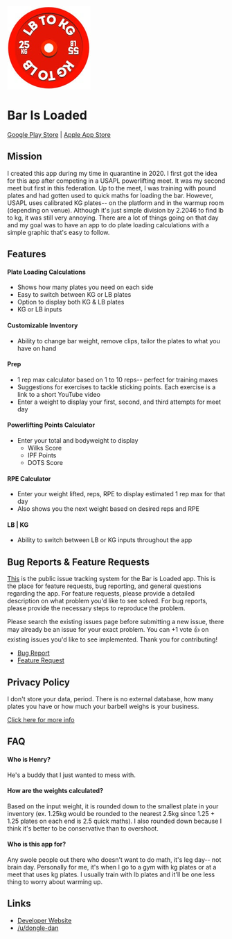 ![icon3.png](icon3.png)
# Bar Is Loaded
[Google Play Store](https://play.google.com/store/apps/details?id=com.dongledan.barisloaded)  |   [Apple App Store](https://apps.apple.com/us/app/bar-is-loaded-gym-calculator/id1509374210?ls=1)

## Mission
I created this app during my time in quarantine in 2020. I first got the idea for this app after competing in a USAPL powerlifting meet. It was my second meet but first in this federation. Up to the meet, I was training with pound plates and had gotten used to quick maths for loading the bar. However, USAPL uses calibrated KG plates-- on the platform and in the warmup room (depending on venue). Although it's just simple division by 2.2046 to find lb to kg, it was still very annoying. There are a lot of things going on that day and my goal was to have an app to do plate loading calculations with a simple graphic that's easy to follow.

## Features
#### Plate Loading Calculations
* Shows how many plates you need on each side
* Easy to switch between KG or LB plates
* Option to display both KG & LB plates
* KG or LB inputs

#### Customizable Inventory
* Ability to change bar weight, remove clips, tailor the plates to what you have on hand

#### Prep
* 1 rep max calculator based on 1 to 10 reps-- perfect for training maxes
* Suggestions for exercises to tackle sticking points. Each exercise is a link to a short YouTube video
* Enter a weight to display your first, second, and third attempts for meet day

#### Powerlifting Points Calculator
* Enter your total and bodyweight to display
  - Wilks Score
  - IPF Points
  - DOTS Score

#### RPE Calculator
* Enter your weight lifted, reps, RPE to display estimated 1 rep max for that day
* Also shows you the next weight based on desired reps and RPE

#### LB | KG
* Ability to switch between LB or KG inputs throughout the app

## Bug Reports & Feature Requests
[This](https://github.com/dongledan/bar-is-loaded-issue-request/issues) is the public issue tracking system for the Bar is Loaded app. This is the place for feature requests, bug reporting, and general questions regarding the app. For feature requests, please provide a detailed description on what problem you'd like to see solved. For bug reports, please provide the necessary steps to reproduce the problem.

Please search the existing issues page before submitting a new issue, there may already be an issue for your exact problem. You can +1 vote 👍 on existing issues you'd like to see implemented. Thank you for contributing!

* [Bug Report](https://github.com/dongledan/bar-is-loaded/blob/master/.github/ISSUE_TEMPLATE/bug_report.md)
* [Feature Request](https://github.com/dongledan/bar-is-loaded/blob/master/.github/ISSUE_TEMPLATE/feature_request.md)

## Privacy Policy
I don't store your data, period. There is no external database, how many plates you have or how much your barbell weighs is your business.

[Click here for more info](https://github.com/dongledan/bar-is-loaded/blob/master/privacy_policy.md)

## FAQ
#### Who is Henry?
He's a buddy that I just wanted to mess with.

#### How are the weights calculated?
Based on the input weight, it is rounded down to the smallest plate in your inventory (ex. 1.25kg would be rounded to the nearest 2.5kg since 1.25 + 1.25 plates on each end is 2.5 quick maths). I also rounded down because I think it's better to be conservative than to overshoot.

#### Who is this app for?
Any swole people out there who doesn't want to do math, it's leg day-- not brain day. Personally for me, it's when I go to a gym with kg plates or at a meet that uses kg plates. I usually train with lb plates and it'll be one less thing to worry about warming up.

## Links
* [Developer Website](http://dannyli.us/)
* [/u/dongle-dan](https://www.reddit.com/user/dongle-dan)

